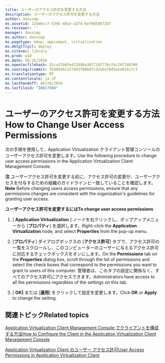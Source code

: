 ```yaml
---
title: ユーザーのアクセス許可を変更する方法
description: ユーザーのアクセス許可を変更する方法
author: dansimp
ms.assetid: 21b60cc7-5395-401e-a374-6ef0d58872b7
ms.reviewer: ''
manager: dansimp
ms.author: dansimp
ms.pagetype: mdop, appcompat, virtualization
ms.mktglfcycl: deploy
ms.sitesec: library
ms.prod: w10
ms.date: 06/16/2016
ms.openlocfilehash: 55ca37b0fed11098a38f718f778cf4c29f7d0700
ms.sourcegitcommit: 354664bc527d93f80687cd2eba70d1eea024c7c3
ms.translationtype: MT
ms.contentlocale: ja-JP
ms.lasthandoff: 06/26/2020
ms.locfileid: "10817984"
---
```

# <span data-ttu-id="62e6f-103">ユーザーのアクセス許可を変更する方法</span><span class="sxs-lookup"><span data-stu-id="62e6f-103">How to Change User Access Permissions</span></span>


<span data-ttu-id="62e6f-104">次の手順を使用して、Application Virtualization クライアント管理コンソールのユーザーアクセス許可を変更します。</span><span class="sxs-lookup"><span data-stu-id="62e6f-104">Use the following procedure to change user access permissions in the Application Virtualization Client Management Console.</span></span>

<span data-ttu-id="62e6f-105">**注** ユーザーアクセス許可を変更する前に、アクセス許可の変更が、ユーザーアクセスを付与するための組織のガイドラインと一致していることを確認します。</span><span class="sxs-lookup"><span data-stu-id="62e6f-105">**Note** Before changing users access permissions, ensure that any permissions changes are consistent with the organization's guidelines for granting user access.</span></span>

 

**<span data-ttu-id="62e6f-106">ユーザーアクセス許可を変更するには</span><span class="sxs-lookup"><span data-stu-id="62e6f-106">To change user access permissions</span></span>**

1.  <span data-ttu-id="62e6f-107">[ **Application Virtualization** ] ノードを右クリックし、ポップアップメニューから [**プロパティ**] を選択します。</span><span class="sxs-lookup"><span data-stu-id="62e6f-107">Right-click the **Application Virtualization** node, and select **Properties** from the pop-up menu.</span></span>

2.  <span data-ttu-id="62e6f-108">[**プロパティ**] ダイアログボックスの [**アクセス許可**] タブで、アクセス許可の一覧をスクロールし、このコンピューターのユーザーに与えるアクセス許可に対応するチェックボックスをオンにします。</span><span class="sxs-lookup"><span data-stu-id="62e6f-108">On the **Permissions** tab on the **Properties** dialog box, scroll through the list of permissions and select the check boxes that correspond to the permissions you want to grant to users of this computer.</span></span> <span data-ttu-id="62e6f-109">管理者は、このタブの設定に関係なく、すべてのアクセス許可にアクセスできます。</span><span class="sxs-lookup"><span data-stu-id="62e6f-109">Administrators have access to all the permissions regardless of the settings on this tab.</span></span>

3.  <span data-ttu-id="62e6f-110">[ **OK]** または [**適用**] をクリックして設定を変更します。</span><span class="sxs-lookup"><span data-stu-id="62e6f-110">Click **OK** or **Apply** to change the setting.</span></span>

## <span data-ttu-id="62e6f-111">関連トピック</span><span class="sxs-lookup"><span data-stu-id="62e6f-111">Related topics</span></span>


[<span data-ttu-id="62e6f-112">Application Virtualization Client Management Console でクライアントを構成する方法</span><span class="sxs-lookup"><span data-stu-id="62e6f-112">How to Configure the Client in the Application Virtualization Client Management Console</span></span>](how-to-configure-the-client-in-the-application-virtualization-client-management-console.md)

[<span data-ttu-id="62e6f-113">Application Virtualization Client のユーザー アクセス許可</span><span class="sxs-lookup"><span data-stu-id="62e6f-113">User Access Permissions in Application Virtualization Client</span></span>](user-access-permissions-in-application-virtualization-client.md)

 

 






